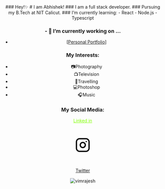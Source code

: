 <!-- # **<h1 class="Kyue"  > <b><span style="color:chartreuse">Kyuna</span><span>.ie</span></b></h1>** -->
<center>
### Hey!✨
# I am Abhishek!
### I am a full stack developer.
### Pursuing my B.Tech at NIT Calicut.
### I’m currently learning:
  - React
  - Node.js
  - Typescript

### - 🔭 I’m currently working on ...
  - [<a href="https://kyunaie.herokuapp.com/">Personal Portfolio</a>]
### My Interests: 
  - 📷Photography
  - 📺Television
  - 🧳Travelling
  - 💻Photoshop
  - 🎧Music
### My Social Media:

<!-- <div align="center" > -->
<a style="color:chartreuse" href="https://www.linkedin.com/in/abhishekmpawar/">Linked in
</a>

&#x2800;

<a style="color:crimson" href="https://www.instagram.com/kyunaie/"> <img src="./instagram.svg" alt="insta" ></a>

&#x2800;

<a href="https://twitter.com/kyunaie">Twitter</a>
</div>



<center>
<p><img align="center" src="https://github-readme-stats.vercel.app/api/top-langs?username=kyunaie&show_icons=true&locale=en&layout=compact&theme=dark&hide_border=True&margin-h=8 " alt="vimrajesh" /></p>
</center>













<!--
**kyunaie/kyunaie** is a ✨ _special_ ✨ repository because its `README.md` (this file) appears on your GitHub profile.

Here are some ideas to get you started:

- 🔭 I’m currently working on ...
- 🌱 I’m currently learning ...
- 👯 I’m looking to collaborate on ...
- 🤔 I’m looking for help with ...
- 💬 Ask me about ...
- 📫 How to reach me: ...
- 😄 Pronouns: ...
- ⚡ Fun fact: ...
-->

